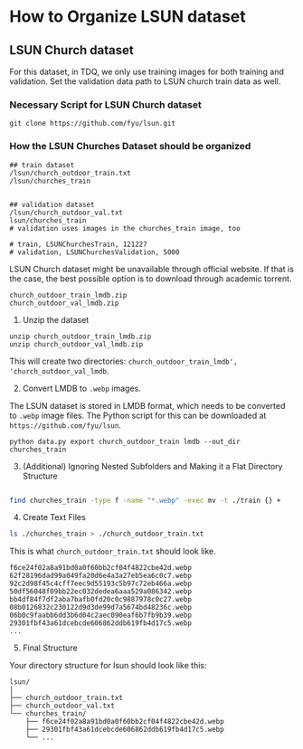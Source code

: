 # How to Organize LSUN dataset

## LSUN Church dataset 

For this dataset, in TDQ, we only use training images for both training and validation.
Set the validation data path to LSUN church train data as well.


### Necessary Script for LSUN Church dataset

```
git clone https://github.com/fyu/lsun.git
```


### How the LSUN Churches Dataset should be organized

```
## train dataset
/lsun/church_outdoor_train.txt
/lsun/churches_train


## validation dataset
/lsun/church_outdoor_val.txt
lsun/churches_train
# validation uses images in the churches_train image, too

# train, LSUNChurchesTrain, 121227
# validation, LSUNChurchesValidation, 5000
```


LSUN Church dataset might be unavailable through official website. 
If that is the case, the best possible option is to download through academic torrent.

```
church_outdoor_train_lmdb.zip
church_outdoor_val_lmdb.zip
```

1. Unzip the dataset
```
unzip church_outdoor_train_lmdb.zip
unzip church_outdoor_val_lmdb.zip
```

This will create two directories: `church_outdoor_train_lmdb', 'church_outdoor_val_lmdb`.


2. Convert LMDB to `.webp` images.

The LSUN dataset is stored in LMDB format, which needs to be converted to `.webp` image files. 
The Python script for this can be downloaded at `https://github.com/fyu/lsun`.

```
python data.py export church_outdoor_train lmdb --out_dir churches_train
```

3. (Additional) Ignoring Nested Subfolders and Making it a Flat Directory Structure

```bash

find churches_train -type f -name "*.webp" -exec mv -t ./train {} +
```



4. Create Text Files

```bash
ls ./churches_train > ./church_outdoor_train.txt
```
This is what `church_outdoor_train.txt` should look like. 
```
f6ce24f02a8a91bd0a0f60bb2cf04f4822cbe42d.webp
62f28196dad99a049fa20d6e4a3a27eb5ea6c0c7.webp
92c2d98f45c4cff7eec9d55193c5b97c72eb466a.webp
50df56048f09bb22ec032dedea6aaa529a086342.webp
bb4df84f7df2aba7bafb0fd20c0c9887978c0c27.webp
08b0126832c230122d9d3de99d7a5674bd48236c.webp
06b0c9faabb6dd3b6d04c2aec090eaf6b7fb9b39.webp
29301fbf43a61dcebcde606862ddb619fb4d17c5.webp
...
```

5. Final Structure 

Your directory structure for lsun should look like this:

```
lsun/
│
├── church_outdoor_train.txt
├── church_outdoor_val.txt
└── churches_train/
    ├── f6ce24f02a8a91bd0a0f60bb2cf04f4822cbe42d.webp
    ├── 29301fbf43a61dcebcde606862ddb619fb4d17c5.webp
    └── ...
```


















